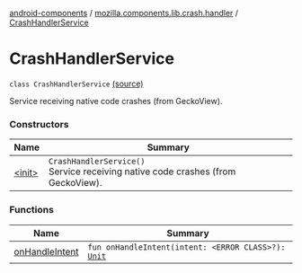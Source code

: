 [android-components](../../index.md) / [mozilla.components.lib.crash.handler](../index.md) / [CrashHandlerService](./index.md)

# CrashHandlerService

`class CrashHandlerService` [(source)](https://github.com/mozilla-mobile/android-components/blob/master/components/lib/crash/src/main/java/mozilla/components/lib/crash/handler/CrashHandlerService.kt#L17)

Service receiving native code crashes (from GeckoView).

### Constructors

| Name | Summary |
|---|---|
| [&lt;init&gt;](-init-.md) | `CrashHandlerService()`<br>Service receiving native code crashes (from GeckoView). |

### Functions

| Name | Summary |
|---|---|
| [onHandleIntent](on-handle-intent.md) | `fun onHandleIntent(intent: <ERROR CLASS>?): `[`Unit`](https://kotlinlang.org/api/latest/jvm/stdlib/kotlin/-unit/index.html) |
